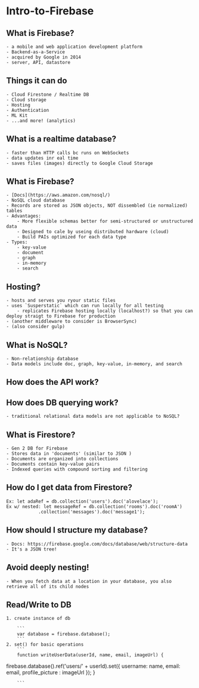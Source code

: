 # Intro-to-Firebase

## What is Firebase?
	- a mobile and web application development platform
	- Backend-as-a-Service 
	- acquired by Google in 2014
	- server, API, datastore

## Things it can do
	- Cloud Firestone / Realtime DB
	- Cloud storage
	- Hosting
	- Authentication
	- ML Kit
	- ...and more! (analytics)

## What is a realtime database?
	- faster than HTTP calls bc runs on WebSockets
	- data updates inr eal time
	- saves files (images) directly to Google Cloud Storage

## What is Firebase?
	- [Docs](https://aws.amazon.com/nosql/)
	- NoSQL cloud database
	- Records are stored as JSON objects, NOT dissembled (ie normalized) tables
	- Advantages: 	
		- More flexible schemas better for semi-structured or unstructured data
		- Designed to cale by useing distributed hardware (cloud)
		- Build PAIs optimized for each data type
	- Types:
		- key-value
		- document
		- graph
		- in-memory
		- search 

## Hosting?
	- hosts and serves you ryour static files 
	- uses `Susperstatic` which can run locally for all testing
		- replicates Firebase hosting locally (localhost?) so that you can deploy straigt to Firebase for production
	- (another middleware to consider is BrowserSync)
	- (also consider gulp)

## What is NoSQL?
	- Non-relationship database
	- Data models include doc, graph, key-value, in-memory, and search

## How does the API work?

## How does DB querying work?
	- traditional relational data models are not applicable to NoSQL?

## What is Firestore?
	- Gen 2 DB for Firebase
	- Stores data in 'documents' (similar to JSON )
	- Documents are organized into collections
	- Documents contain key-value pairs
	- Indexed queries with compound sorting and filtering 

## How do I get data from Firestore?
	Ex: let adaRef = db.collection('users').doc('alovelace');
	Ex w/ nested: let messageRef = db.collection('rooms').doc('roomA')
                .collection('messages').doc('message1');

## How should I structure my database?
	- Docs: https://firebase.google.com/docs/database/web/structure-data
	- It's a JSON tree!

## Avoid deeply nesting!
	- When you fetch data at a location in your database, you also retrieve all of its child nodes

## Read/Write to DB
	1. create instance of db

		```
		var database = firebase.database();
		```
	2. set() for basic operations
		```
		function writeUserData(userId, name, email, imageUrl) {
  firebase.database().ref('users/' + userId).set({
    username: name,
    email: email,
    profile_picture : imageUrl
  });
}

		```
